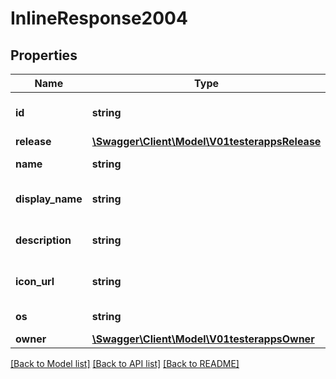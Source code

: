 # InlineResponse2004

## Properties
Name | Type | Description | Notes
------------ | ------------- | ------------- | -------------
**id** | **string** | The unique ID (UUID) of the app | [optional] 
**release** | [**\Swagger\Client\Model\V01testerappsRelease**](V01testerappsRelease.md) |  | [optional] 
**name** | **string** | The app&#39;s name. | [optional] 
**display_name** | **string** | The app&#39;s display name. | [optional] 
**description** | **string** | The description of the app | [optional] 
**icon_url** | **string** | A URL to the app&#39;s icon. | [optional] 
**os** | **string** | The app&#39;s os. | [optional] 
**owner** | [**\Swagger\Client\Model\V01testerappsOwner**](V01testerappsOwner.md) |  | [optional] 

[[Back to Model list]](../README.md#documentation-for-models) [[Back to API list]](../README.md#documentation-for-api-endpoints) [[Back to README]](../README.md)


